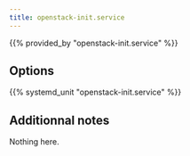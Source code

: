 ```yaml
---
title: openstack-init.service
---
```


{{% provided_by "openstack-init.service" %}}

## Options

{{% systemd_unit "openstack-init.service" %}}

## Additionnal notes

Nothing here.